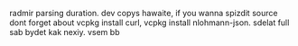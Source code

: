 radmir parsing duration. dev copys hawaite, if you wanna spizdit source dont forget about vcpkg install curl, vcpkg install nlohmann-json. sdelat full sab bydet kak nexiy. vsem bb
